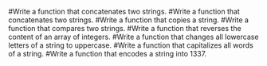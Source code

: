 #Write a function that concatenates two strings.
#Write a function that concatenates two strings.
#Write a function that copies a string.
#Write a function that compares two strings.
#Write a function that reverses the content of an array of integers.
#Write a function that changes all lowercase letters of a string to uppercase.
#Write a function that capitalizes all words of a string.
#Write a function that encodes a string into 1337.
#
#
